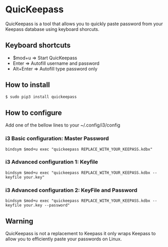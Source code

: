 # QuicKeepass
QuicKeepass is a tool that allows you to quickly paste password from your Keepass database using keyboard shorcuts.

## Keyboard shortcuts

* $mod+u      =>      Start QuicKeepass
* Enter       =>      Autofill username and password
* Alt+Enter   =>      Autofill type password only

## How to install
```sh
$ sudo pip3 install quickeepass
```

## How to configure

Add one of the bellow lines to your ~/.config/i3/config

### i3 Basic configuration: Master Password
```
bindsym $mod+u exec "quickeepass REPLACE_WITH_YOUR_KEEPASS.kdbx"
```

### i3 Advanced configuration 1: Keyfile
```
bindsym $mod+u exec "quickeepass REPLACE_WITH_YOUR_KEEPASS.kdbx --keyfile your.key"
```

### i3 Advanced configuration 2: KeyFile and Password

```
bindsym $mod+u exec "quickeepass REPLACE_WITH_YOUR_KEEPASS.kdbx --keyfile your.key --password"
```

## Warning
QuicKeepass is not a replacement to Keepass it only wraps Keepass to allow you to efficiently paste your passwords on Linux.
